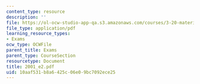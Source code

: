 ```yaml
---
content_type: resource
description: ''
file: https://ol-ocw-studio-app-qa.s3.amazonaws.com/courses/3-20-materials-at-equilibrium-sma-5111-fall-2003/10aaf531b8a6425c06e09bc7092ece25_2001_e2.pdf
file_type: application/pdf
learning_resource_types:
- Exams
ocw_type: OCWFile
parent_title: Exams
parent_type: CourseSection
resourcetype: Document
title: 2001_e2.pdf
uid: 10aaf531-b8a6-425c-06e0-9bc7092ece25
---
```

